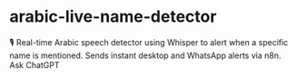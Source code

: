 # arabic-live-name-detector
🎙️ Real-time Arabic speech detector using Whisper to alert when a specific name is mentioned. Sends instant desktop and WhatsApp alerts via n8n.          Ask ChatGPT
